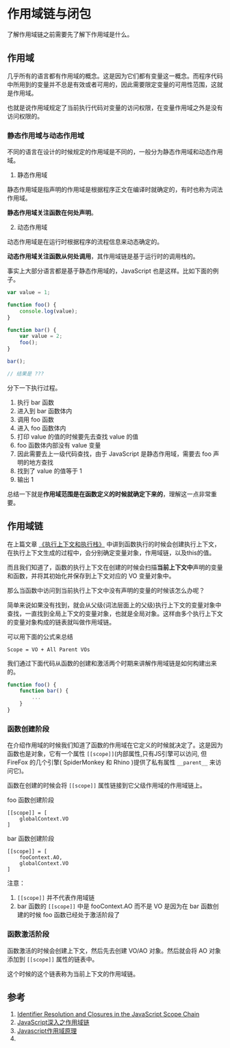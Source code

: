 # 作用域链与闭包

了解作用域链之前需要先了解下作用域是什么。

## 作用域

几乎所有的语言都有作用域的概念。这是因为它们都有变量这一概念。而程序代码中所用到的变量并不总是有效或者可用的，因此需要限定变量的可用性范围，这就是作用域。

也就是说作用域规定了当前执行代码对变量的访问权限，在变量作用域之外是没有访问权限的。

### 静态作用域与动态作用域

不同的语言在设计的时候规定的作用域是不同的，一般分为静态作用域和动态作用域。

1. 静态作用域
   
静态作用域是指声明的作用域是根据程序正文在编译时就确定的，有时也称为词法作用域。

**静态作用域关注函数在何处声明**。

2. 动态作用域

动态作用域是在运行时根据程序的流程信息来动态确定的。

**动态作用域关注函数从何处调用**，其作用域链是基于运行时的调用栈的。

事实上大部分语言都是基于静态作用域的，JavaScript 也是这样。比如下面的例子。

```javascript
var value = 1;

function foo() {
    console.log(value);
}

function bar() {
    var value = 2;
    foo();
}

bar();

// 结果是 ???
```

分下一下执行过程。

1. 执行 bar 函数
2. 进入到 bar 函数体内
3. 调用 foo 函数
4. 进入 foo 函数体内
5. 打印 value 的值的时候要先去查找 value 的值
6. foo 函数体内部没有 value 变量
7. 因此需要去上一级代码查找，由于 JavaScript 是静态作用域，需要去 foo 声明的地方查找
8. 找到了 value 的值等于 1
9. 输出 1

总结一下就是**作用域范围是在函数定义的时候就确定下来的**，理解这一点非常重要。

## 作用域链

在上篇文章 [《执行上下文和执行栈》](./05md) 中讲到函数执行的时候会创建执行上下文，在执行上下文生成的过程中，会分别确定变量对象，作用域链，以及this的值。

而且我们知道了，函数的执行上下文在创建的时候会扫描**当前上下文中**声明的变量和函数，并将其初始化并保存到上下文对应的 VO 变量对象中。

那么当函数中访问到当前执行上下文中没有声明的变量的时候该怎么办呢？

简单来说如果没有找到，就会从父级(词法层面上的父级)执行上下文的变量对象中查找，一直找到全局上下文的变量对象，也就是全局对象。这样由多个执行上下文的变量对象构成的链表就叫做作用域链。

可以用下面的公式来总结 

```
Scope = VO + All Parent VOs
```

我们通过下面代码从函数的创建和激活两个时期来讲解作用域链是如何构建出来的。

```javascript
function foo() {
    function bar() {
        ...
    }
}
```

### 函数创建阶段

在介绍作用域的时候我们知道了函数的作用域在它定义的时候就决定了。这是因为函数也是对象，它有一个属性 `[[scope]]`(内部属性,只有JS引擎可以访问, 但FireFox 的几个引擎( SpiderMonkey 和 Rhino )提供了私有属性 `__parent__` 来访问它)。

函数在创建的时候会将 `[[scope]]` 属性链接到它父级作用域的作用域链上。

foo 函数创建阶段

```
[[scope]] = [
    globalContext.VO
]
```

bar 函数创建阶段

```
[[scope]] = [
    fooContext.AO,
    globalContext.VO
]
```

注意：

1. `[[scope]]` 并不代表作用域链
2. bar 函数的 `[[scope]]` 中是 fooContext.AO 而不是 VO 是因为在 bar 函数创建的时候 foo 函数已经处于激活阶段了

### 函数激活阶段

函数激活的时候会创建上下文，然后先去创建 VO/AO 对象。然后就会将 AO 对象添加到 `[[scope]]` 属性的链表中。

这个时候的这个链表称为当前上下文的作用域链。

## 参考

1. [Identifier Resolution and Closures in the JavaScript Scope Chain](http://davidshariff.com/blog/javascript-scope-chain-and-closures/)
2. [JavaScript深入之作用域链](https://github.com/mqyqingfeng/Blog/issues/6)
3. [Javascript作用域原理](http://www.laruence.com/2009/05/28/863.html)
4. 